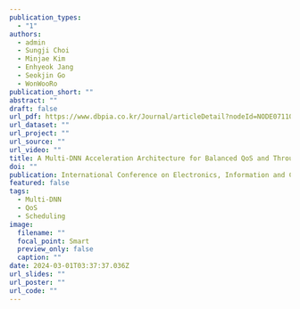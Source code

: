 ```yaml
---
publication_types:
  - "1"
authors:
  - admin
  - Sungji Choi
  - Minjae Kim
  - Enhyeok Jang
  - Seokjin Go
  - WonWooRo
publication_short: ""
abstract: ""
draft: false
url_pdf: https://www.dbpia.co.kr/Journal/articleDetail?nodeId=NODE07110631
url_dataset: ""
url_project: ""
url_source: ""
url_video: ""
title: A Multi-DNN Acceleration Architecture for Balanced QoS and Throughput
doi: ""
publication: International Conference on Electronics, Information and Communication (ICEIC)
featured: false
tags:
  - Multi-DNN
  - QoS
  - Scheduling
image:
  filename: ""
  focal_point: Smart
  preview_only: false
  caption: ""
date: 2024-03-01T03:37:37.036Z
url_slides: ""
url_poster: ""
url_code: ""
---
```


